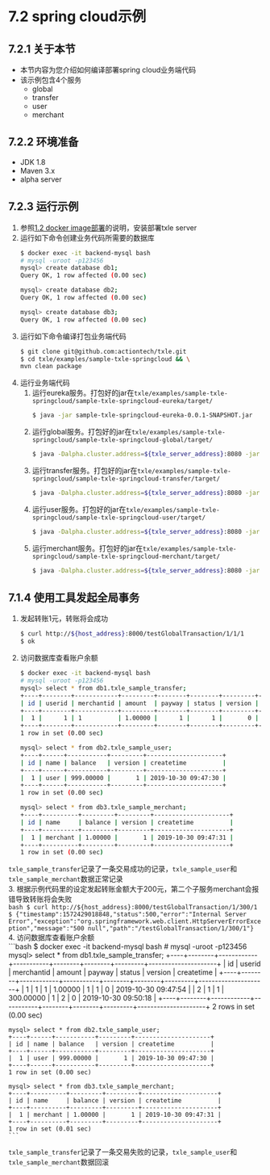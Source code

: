 # 7.2 spring cloud示例
## 7.2.1 关于本节
 + 本节内容为您介绍如何编译部署spring cloud业务端代码  
 + 该示例包含4个服务  
    + global
    + transfer
    + user
    + merchant

## 7.2.2 环境准备
 + JDK 1.8
 + Maven 3.x
 + alpha server

## 7.2.3 运行示例
 1. 参照[1.2 docker image部署](../1.QuickStart/1.2_docker_image_deployment.md)的说明，安装部署txle server  
 2. 运行如下命令创建业务代码所需要的数据库  
     ```bash
     $ docker exec -it backend-mysql bash
     # mysql -uroot -p123456
     mysql> create database db1;
     Query OK, 1 row affected (0.00 sec)
     
     mysql> create database db2;
     Query OK, 1 row affected (0.00 sec)
     
     mysql> create database db3;
     Query OK, 1 row affected (0.00 sec)
     ```
 3. 运行如下命令编译打包业务端代码  
     ```bash
     $ git clone git@github.com:actiontech/txle.git
     $ cd txle/examples/sample-txle-springcloud && \
     mvn clean package
     ```
 4. 运行业务端代码
    1. 运行eureka服务。打包好的jar在`txle/examples/sample-txle-springcloud/sample-txle-springcloud-eureka/target/`  
        ```bash
       $ java -jar sample-txle-springcloud-eureka-0.0.1-SNAPSHOT.jar
       ```
    2. 运行global服务。打包好的jar在`txle/examples/sample-txle-springcloud/sample-txle-springcloud-global/target/`  
        ```bash
        $ java -Dalpha.cluster.address=${txle_server_address}:8080 -jar sample-txle-springcloud-global-0.0.1-SNAPSHOT.jar
        ```
    3. 运行transfer服务。打包好的jar在`txle/examples/sample-txle-springcloud/sample-txle-springcloud-transfer/target/`  
        ```bash
        $ java -Dalpha.cluster.address=${txle_server_address}:8080 -jar sample-txle-springcloud-transfer-0.0.1-SNAPSHOT.jar
        ```
    4. 运行user服务。打包好的jar在`txle/examples/sample-txle-springcloud/sample-txle-springcloud-user/target/`  
        ```bash
        $ java -Dalpha.cluster.address=${txle_server_address}:8080 -jar sample-txle-springcloud-user-0.0.1-SNAPSHOT.jar
        ```
    5. 运行merchant服务。打包好的jar在`txle/examples/sample-txle-springcloud/sample-txle-springcloud-merchant/target/`  
        ```bash
        $ java -Dalpha.cluster.address=${txle_server_address}:8080 -jar sample-txle-springcloud-merchant-0.0.1-SNAPSHOT.jar
        ```

## 7.1.4 使用工具发起全局事务
 1. 发起转账1元，转账将会成功  
    ```bash
    $ curl http://${host_address}:8000/testGlobalTransaction/1/1/1
    $ ok
    ```
 2. 访问数据库查看账户余额  
    ```bash
    $ docker exec -it backend-mysql bash
    # mysql -uroot -p123456
    mysql> select * from db1.txle_sample_transfer;
    +----+--------+------------+---------+--------+--------+---------+---------------------+
    | id | userid | merchantid | amount  | payway | status | version | createtime          |
    +----+--------+------------+---------+--------+--------+---------+---------------------+
    |  1 |      1 | 1          | 1.00000 |      1 |      1 |       0 | 2019-10-30 09:47:54 |
    +----+--------+------------+---------+--------+--------+---------+---------------------+
    1 row in set (0.00 sec)
    
    mysql> select * from db2.txle_sample_user;
    +----+------+-----------+---------+---------------------+
    | id | name | balance   | version | createtime          |
    +----+------+-----------+---------+---------------------+
    |  1 | user | 999.00000 |       1 | 2019-10-30 09:47:30 |
    +----+------+-----------+---------+---------------------+
    1 row in set (0.00 sec)
    
    mysql> select * from db3.txle_sample_merchant;
    +----+----------+---------+---------+---------------------+
    | id | name     | balance | version | createtime          |
    +----+----------+---------+---------+---------------------+
    |  1 | merchant | 1.00000 |       1 | 2019-10-30 09:47:31 |
    +----+----------+---------+---------+---------------------+
    1 row in set (0.00 sec)
    ```
   `txle_sample_transfer`记录了一条交易成功的记录，`txle_sample_user`和`txle_sample_merchant`数据正常记录  
 3. 根据示例代码里的设定发起转账金额大于200元，第二个子服务merchant会报错导致转账将会失败  
    ```bash
    $ curl http://${host_address}:8000/testGlobalTransaction/1/300/1
    $ {"timestamp":1572429018848,"status":500,"error":"Internal Server Error","exception":"org.springframework.web.client.HttpServerErrorException","message":"500 null","path":"/testGlobalTransaction/1/300/1"}
    ```  
 4. 访问数据库查看账户余额  
    ```bash
    $ docker exec -it backend-mysql bash
    # mysql -uroot -p123456
    mysql> select * from db1.txle_sample_transfer;
    +----+--------+------------+-----------+--------+--------+---------+---------------------+
    | id | userid | merchantid | amount    | payway | status | version | createtime          |
    +----+--------+------------+-----------+--------+--------+---------+---------------------+
    |  1 |      1 | 1          |   1.00000 |      1 |      1 |       0 | 2019-10-30 09:47:54 |
    |  2 |      1 | 1          | 300.00000 |      1 |      2 |       0 | 2019-10-30 09:50:18 |
    +----+--------+------------+-----------+--------+--------+---------+---------------------+
    2 rows in set (0.00 sec)
    
    mysql> select * from db2.txle_sample_user;
    +----+------+-----------+---------+---------------------+
    | id | name | balance   | version | createtime          |
    +----+------+-----------+---------+---------------------+
    |  1 | user | 999.00000 |       1 | 2019-10-30 09:47:30 |
    +----+------+-----------+---------+---------------------+
    1 row in set (0.00 sec)
    
    mysql> select * from db3.txle_sample_merchant;
    +----+----------+---------+---------+---------------------+
    | id | name     | balance | version | createtime          |
    +----+----------+---------+---------+---------------------+
    |  1 | merchant | 1.00000 |       1 | 2019-10-30 09:47:31 |
    +----+----------+---------+---------+---------------------+
    1 row in set (0.01 sec)
    ```
   `txle_sample_transfer`记录了一条交易失败的记录，`txle_sample_user`和`txle_sample_merchant`数据回滚  
